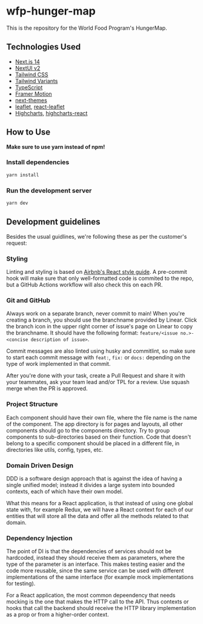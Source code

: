 # wfp-hunger-map

This is the repository for the World Food Program's HungerMap.

## Technologies Used

- [Next.js 14](https://nextjs.org/docs/getting-started)
- [NextUI v2](https://nextui.org/)
- [Tailwind CSS](https://tailwindcss.com/)
- [Tailwind Variants](https://tailwind-variants.org)
- [TypeScript](https://www.typescriptlang.org/)
- [Framer Motion](https://www.framer.com/motion/)
- [next-themes](https://github.com/pacocoursey/next-themes)
- [leaflet](https://leafletjs.com/), [react-leaflet](https://react-leaflet.js.org/)
- [Highcharts](https://www.highcharts.com/), [highcharts-react](https://github.com/highcharts/highcharts-react)

## How to Use

**Make sure to use yarn instead of npm!**

### Install dependencies

```bash
yarn install
```

### Run the development server

```bash
yarn dev
```

## Development guidelines

Besides the usual guidlines, we're following these as per the customer's request:

### Styling

Linting and styling is based on [Airbnb's React style guide](https://airbnb.io/javascript/react/). A pre-commit hook will make sure that only well-formatted code is commited to the repo, but a GitHub Actions workflow will also check this on each PR.

### Git and GitHub

Always work on a separate branch, never commit to main! When you're creating a branch, you should use the branchname provided by Linear. Click the branch icon in the upper right corner of issue's page on Linear to copy the branchname. It should have the following format: `feature/<issue no.>-<concise description of issue>`.

Commit messages are also linted using husky and commitlint, so make sure to start each commit message with `feat:`, `fix:` or `docs:` depending on the type of work implemented in that commit.

After you're done with your task, create a Pull Request and share it with your teammates, ask your team lead and/or TPL for a review. Use squash merge when the PR is approved.

### Project Structure

Each component should have their own file, where the file name is the name of the component. The app directory is for pages and layouts, all other components should go to the components directory. Try to group components to sub-directories based on their function. Code that doesn't belong to a specific component should be placed in a different file, in directories like utils, config, types, etc.

### Domain Driven Design

DDD is a software design approach that is against the idea of having a single unified model; instead it divides a large system into bounded contexts, each of which have their own model.

What this means for a React application, is that instead of using one global state with, for example Redux, we will have a React context for each of our entities that will store all the data and offer all the methods related to that domain.

### Dependency Injection

The point of DI is that the dependencies of services should not be hardcoded, instead they should receive them as parameters, where the type of the parameter is an interface. This makes testing easier and the code more reusable, since the same service can be used with different implementations of the same interface (for example mock implementations for testing).

For a React application, the most common depeendency that needs mocking is the one that makes the HTTP call to the API. Thus contexts or hooks that call the backend should receive the HTTP library implementation as a prop or from a higher-order context.
